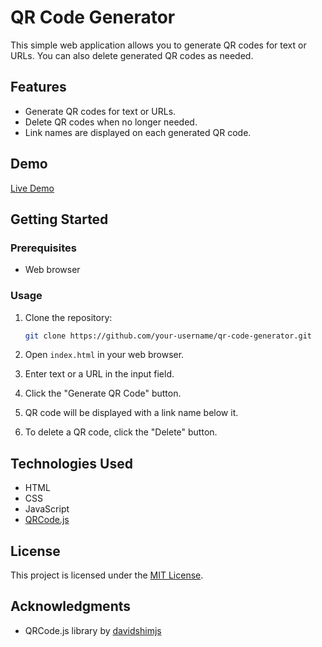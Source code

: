# QR Code Generator

This simple web application allows you to generate QR codes for text or URLs. You can also delete generated QR codes as needed.

## Features

- Generate QR codes for text or URLs.
- Delete QR codes when no longer needed.
- Link names are displayed on each generated QR code.

## Demo

[Live Demo](#)  <!-- Add the link to your live demo once hosted -->

## Getting Started

### Prerequisites

- Web browser

### Usage

1. Clone the repository:

    ```bash
    git clone https://github.com/your-username/qr-code-generator.git
    ```

2. Open `index.html` in your web browser.

3. Enter text or a URL in the input field.

4. Click the "Generate QR Code" button.

5. QR code will be displayed with a link name below it.

6. To delete a QR code, click the "Delete" button.

## Technologies Used

- HTML
- CSS
- JavaScript
- [QRCode.js](https://github.com/davidshimjs/qrcodejs)

## License

This project is licensed under the [MIT License](LICENSE).

## Acknowledgments

- QRCode.js library by [davidshimjs](https://github.com/davidshimjs)

